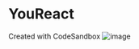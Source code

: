 # YouReact
Created with CodeSandbox
![image](https://uploads.codesandbox.io/uploads/user/cad5fda9-d474-4658-8faf-25d837b04955/tJJ5-screen1.png=108x216)
